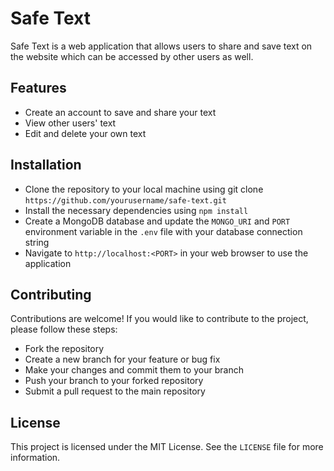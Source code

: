 # Safe Text
Safe Text is a web application that allows users to share and save text on the website which can be accessed by other users as well.

## Features
 - Create an account to save and share your text
 - View other users' text
 - Edit and delete your own text

## Installation
- Clone the repository to your local machine using git clone ```https://github.com/yourusername/safe-text.git```
- Install the necessary dependencies using ```npm install```
- Create a MongoDB database and update the ```MONGO_URI``` and ```PORT``` environment variable in the ```.env``` file with your database connection string
- Navigate to ```http://localhost:<PORT>``` in your web browser to use the application

## Contributing
Contributions are welcome! If you would like to contribute to the project, please follow these steps:

- Fork the repository
- Create a new branch for your feature or bug fix
- Make your changes and commit them to your branch
- Push your branch to your forked repository
- Submit a pull request to the main repository

## License 
This project is licensed under the MIT License. See the ```LICENSE``` file for more information.
